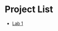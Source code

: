 <h1>Project List</h1>
<ul>
    <li> 
    <a href="lab1/index.html" target="_blank">Lab 1</a>
    </li>
</ul>